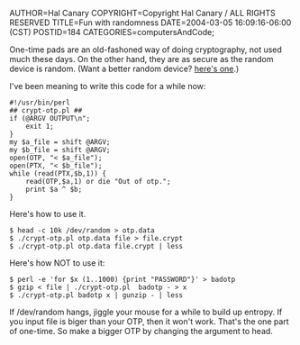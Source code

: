 AUTHOR=Hal Canary
COPYRIGHT=Copyright Hal Canary / ALL RIGHTS RESERVED
TITLE=Fun with randomness
DATE=2004-03-05 16:09:16-06:00 (CST)
POSTID=184
CATEGORIES=computersAndCode;

One-time pads are an old-fashoned way of doing cryptography, not used much these days. On the other hand, they are as secure as the random device is random. (Want a better random device? [here's one](http://www.protego.se/sg100_en.htm).)

I've been meaning to write this code for a while now:

    
    #!/usr/bin/perl
    ## crypt-otp.pl ##
    if (@ARGV OUTPUT\n";
        exit 1;
    }
    my $a_file = shift @ARGV;
    my $b_file = shift @ARGV;
    open(OTP, "< $a_file");
    open(PTX, "< $b_file");
    while (read(PTX,$b,1)) {
        read(OTP,$a,1) or die "Out of otp.";
        print $a ^ $b;
    }
    

Here's how to use it.

    
    $ head -c 10k /dev/random > otp.data
    $ ./crypt-otp.pl otp.data file > file.crypt
    $ ./crypt-otp.pl otp.data file.crypt | less
    

Here's how NOT to use it:

    
    $ perl -e 'for $x (1..1000) {print "PASSWORD"}' > badotp
    $ gzip < file | ./crypt-otp.pl  badotp - > x
    $ ./crypt-otp.pl badotp x | gunzip - | less
    

If /dev/random hangs, jiggle your mouse for a while to build up entropy. If you input file is biger than your OTP, then it won't work. That's the one part of one-time. So make a bigger OTP by changing the argument to head.
